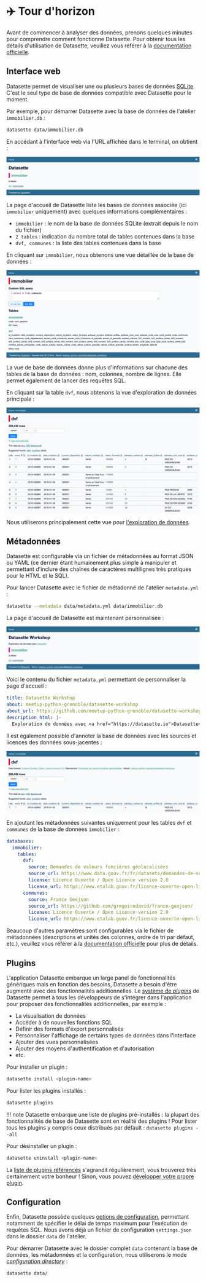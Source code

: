 # ✈️ Tour d'horizon

Avant de commencer à analyser des données, prenons quelques minutes pour comprendre comment fonctionne Datasette. Pour obtenir tous les détails d'utilisation de Datasette, veuillez vous référer à la [documentation officielle](https://docs.datasette.io).

## Interface web

Datasette permet de visualiser une ou plusieurs bases de données [SQLite](https://www.sqlite.org).
C'est le seul type de base de données compatible avec Datasette pour le moment.

Par exemple, pour démarrer Datasette avec la base de données de l'atelier `immobilier.db` :

```bash
datasette data/immobilier.db
```

En accédant à l'interface web via l'URL affichée dans le terminal, on obtient :

![Datasette Home](static/datasette_home.png)

La page d'accueil de Datasette liste les bases de données associée (ici `immobilier` uniquement) avec quelques informations complémentaires :

- `immobilier` : le nom de la base de données SQLite (extrait depuis le nom du fichier)
- `2 tables` : indication du nombre total de tables contenues dans la base
- `dvf, communes` : la liste des tables contenues dans la base

En cliquant sur `immobilier`, nous obtenons une vue détaillée de la base de données :

![Datasette Database](static/datasette_db.png)

La vue de base de données donne plus d'informations sur chacune des tables de la base de données : nom, colonnes, nombre de lignes. Elle permet également de lancer des requêtes SQL.

En cliquant sur la table `dvf`, nous obtenons la vue d'exploration de données principale :

![Datasette Table](static/datasette_table.png)

Nous utiliserons principalement cette vue pour [l'exploration de données](exploration.md).

## Métadonnées

Datasette est configurable via un fichier de métadonnées au format JSON ou YAML (ce dernier étant humainement plus simple à manipuler et permettant d'inclure des chaînes de caractères multilignes très pratiques pour le HTML et le SQL).

Pour lancer Datasette avec le fichier de métadonné de l'atelier `metadata.yml` :

```bash
datasette --metadata data/metadata.yml data/immobilier.db
```

La page d'accueil de Datasette est maintenant personnalisée :

![Datasette Home](static/datasette_home_metadata.png)

Voici le contenu du fichier `metadata.yml` permettant de personnaliser la page d'accueil :

```yaml
title: Datasette Workshop
about: meetup-python-grenoble/datasette-workshop
about_url: https://github.com/meetup-python-grenoble/datasette-workshop
description_html: |-
  Exploration de données avec <a href="https://datasette.io">Datasette</a>
```

Il est également possible d'annoter la base de données avec les sources et licences des données sous-jacentes :

![Datasette Table](static/datasette_table_metadata.png)

En ajoutant les métadonnées suivantes uniquement pour les tables `dvf` et `communes` de la base de données `immobilier` :

```yaml
databases:
  immobilier:
    tables:
      dvf:
        source: Demandes de valeurs foncières géolocalisées
        source_url: https://www.data.gouv.fr/fr/datasets/demandes-de-valeurs-foncieres-geolocalisees/
        license: Licence Ouverte / Open Licence version 2.0
        license_url: https://www.etalab.gouv.fr/licence-ouverte-open-licence/
      communes:
        source: France Geojson
        source_url: https://github.com/gregoiredavid/france-geojson/
        license: Licence Ouverte / Open Licence version 2.0
        license_url: https://www.etalab.gouv.fr/licence-ouverte-open-licence/
```

Beaucoup d'autres paramètres sont configurables via le fichier de métadonnées (descriptions et unités des colonnes, ordre de tri par défaut, etc.), veuillez vous référer à la [documentation officielle](https://docs.datasette.io/en/stable/metadata.html) pour plus de détails.

## Plugins

L'application Datasette embarque un large panel de fonctionnalités génériques mais en fonction des besoins, Datasette a besoin d'être augmenté avec des fonctionnalités additionnelles. Le [système de _plugins_](https://docs.datasette.io/en/stable/plugins.html) de Datasette permet à tous les développeurs de s'intégrer dans l'application pour proposer des fonctionnalités additionnelles, par exemple :

- La visualisation de données
- Accéder à de nouvelles fonctions SQL
- Définir des formats d'export personnalisés
- Personnaliser l'affichage de certains types de données dans l'interface
- Ajouter des vues personnalisées
- Ajouter des moyens d'authentification et d'autorisation
- etc.

Pour installer un plugin :

```bash
datasette install <plugin-name>
```

Pour lister les plugins installés :

```bash
datasette plugins
```

!!! note
    Datasette embarque une liste de plugins pré-installés : la plupart des fonctionnalités de base de Datasette sont en réalité des plugins ! Pour lister tous les plugins y compris ceux distribués par défault : `datasette plugins --all`

Pour désinstaller un plugin :

```bash
datasette uninstall <plugin-name>
```

La [liste de plugins référencés](https://datasette.io/plugins) s'agrandit régulièrement, vous trouverez très certainement votre bonheur ! Sinon, vous pouvez [développer votre propre plugin](https://docs.datasette.io/en/stable/writing_plugins.html).

## Configuration

Enfin, Datasette possède quelques [options de configuration](https://docs.datasette.io/en/stable/settings.html), permettant notamment de spécifier le délai de temps maximum pour l'exécution de requêtes SQL. Nous avons déjà un fichier de configuration `settings.json` dans le dossier `data` de l'atelier.

Pour démarrer Datasette avec le dossier complet `data` contenant la base de données, les métadonnées et la configuration, nous utiliserons le mode [_configuration directory_](https://docs.datasette.io/en/stable/settings.html#configuration-directory-mode) :

```bash
datasette data/
```
